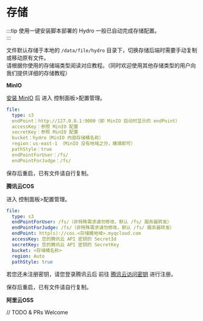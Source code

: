 # 存储

:::tip
使用一键安装脚本部署的 Hydro 一般已自动完成存储配置。  
:::

文件默认存储于本地的 `/data/file/hydro` 目录下，切换存储后端时需要手动复制或移动原有文件。  
请根据你使用的存储端类型阅读对应教程。（同时欢迎使用其他存储类型的用户向我们提供详细的存储教程）

**MinIO**

[安装 MinIO](https://min.io/) 后 进入 控制面板>配置管理。

```yaml
file:
  type: s3
  endPoint：http://127.0.0.1:9000（即 MinIO 启动时显示的 endPoint）
  accessKey：参照 MinIO 配置
  secretKey：参照 MinIO 配置
  bucket：hydro（MinIO 内部存储桶名称）
  region：us-east-1 （MinIO 没有地域之分，瞎填即可）
  pathStyle：true
  endPointForUser：/fs/
  endPointForJudge：/fs/
```

保存后重启，已有文件请自行复制。

**腾讯云COS**

进入 控制面板>配置管理。

```yaml
file:
  type: s3
  endPointForUser: /fs/（非特殊需求请勿修改，默认 /fs/ 服务器转发）
  endPointForJudge: /fs/（非特殊需求请勿修改，默认 /fs/ 服务器转发）
  endPoint: http(s)://cos.<存储桶地域>.myqcloud.com
  accessKey: 您的腾讯云 API 密钥的 SecretId
  secretKey: 您的腾讯云 API 密钥的 SecretKey
  bucket: <存储桶名称>
  region: Auto
  pathStyle: true
```

若您还未注册密钥，请您登录腾讯云后 前往 [腾讯云访问密钥](https://console.cloud.tencent.com/cam/capi) 进行注册。

保存后重启，已有文件请自行复制。

**阿里云OSS**

// TODO & PRs Welcome
